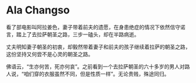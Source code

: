 
# Ala Changso

看了部电影叫阿拉姜色，妻子带着前夫的遗愿，在身患绝症的情况下依然信守诺言，踏上了去拉萨朝圣之路，三步一磕头，却在半路病逝。

丈夫明知妻子朝圣的初衷，却毅然带着妻子和前夫的孩子继续着拉萨的朝圣之路，这份坚持又何尝不是心灵的朝圣之路。

佛语云，“生亦何苦，死亦何哀”。之前看到一个去拉萨朝圣的六十多岁的男人对路人说，“咱们穿的衣服虽然不同，但是性质一样”。无论贵贱，殊途同归。